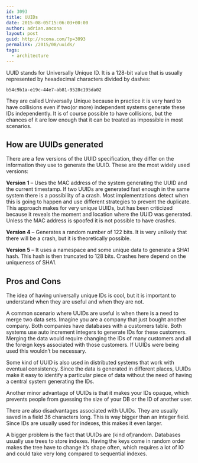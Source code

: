 ```yaml
---
id: 3093
title: UUIDs
date: 2015-08-05T15:06:03+00:00
author: adrian.ancona
layout: post
guid: http://ncona.com/?p=3093
permalink: /2015/08/uuids/
tags:
  - architecture
---
```

UUID stands for Universally Unique ID. It is a 128-bit value that is usually represented by hexadecimal characters divided by dashes:

```
b54c9b1a-e19c-44e7-ab81-9528c195da02
```

They are called Universally Unique because in practice it is very hard to have collisions even if two(or more) independent systems generate these IDs independently. It is of course possible to have collisions, but the chances of it are low enough that it can be treated as impossible in most scenarios.

<!--more-->

## How are UUIDs generated

There are a few versions of the UUID specification, they differ on the information they use to generate the UUID. These are the most widely used versions:

**Version 1** &#8211; Uses the MAC address of the system generating the UUID and the current timestamp. If two UUIDs are generated fast enough in the same system there is a possibility of a crash. Most implementations detect when this is going to happen and use different strategies to prevent the duplicate. This approach makes for very unique UUIDs, but has been criticized because it reveals the moment and location where the UUID was generated. Unless the MAC address is spoofed it is not possible to have crashes.

**Version 4** &#8211; Generates a random number of 122 bits. It is very unlikely that there will be a crash, but it is theoretically possible.

**Version 5** &#8211; It uses a namespace and some unique data to generate a SHA1 hash. This hash is then truncated to 128 bits. Crashes here depend on the uniqueness of SHA1.

## Pros and Cons

The idea of having universally unique IDs is cool, but it is important to understand when they are useful and when they are not.

A common scenario where UUIDs are useful is when there is a need to merge two data sets. Imagine you are a company that just bought another company. Both companies have databases with a customers table. Both systems use auto increment integers to generate IDs for these customers. Merging the data would require changing the IDs of many customers and all the foreign keys associated with those customers. If UUIDs were being used this wouldn&#8217;t be necessary.

Some kind of UUID is also used in distributed systems that work with eventual consistency. Since the data is generated in different places, UUIDs make it easy to identify a particular piece of data without the need of having a central system generating the IDs.

Another minor advantage of UUIDs is that it makes your IDs opaque, which prevents people from guessing the size of your DB or the ID of another user.

There are also disadvantages associated with UUIDs. They are usually saved in a field 36 characters long. This is way bigger than an integer field. Since IDs are usually used for indexes, this makes it even larger.

A bigger problem is the fact that UUIDs are (kind of)random. Databases usually use trees to store indexes. Having the keys come in random order makes the tree have to change it&#8217;s shape often, which requires a lot of IO and could take very long compared to sequential indexes.

